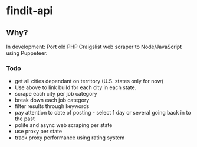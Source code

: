 # findit-api

## Why?
In development: Port old PHP Craigslist web scraper to Node/JavaScript using Puppeteer.

### Todo
* get all cities dependant on territory (U.S. states only for now)
* Use above to link build for each city in each state.
* scrape each city per job category
* break down each job category
* filter results through keywords
* pay attention to date of posting - select 1 day or several going back in to the past
* polite and async web scraping per state
* use proxy per state
* track proxy performance using rating system
